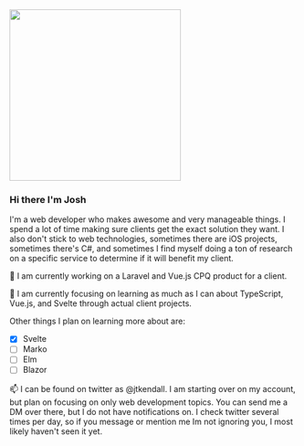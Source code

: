 <img src="https://user-images.githubusercontent.com/3104489/97828882-616ae680-1c96-11eb-8110-4f39349b4033.gif" width="300" />

### Hi there I'm Josh

I'm a web developer who makes awesome and very manageable things. I spend a lot of time making sure clients get the exact solution they want. I also don't stick to web technologies, sometimes there are iOS projects, sometimes there's C#, and sometimes I find myself doing a ton of research on a specific service to determine if it will benefit my client.

🔭 I am currently working on a Laravel and Vue.js CPQ product for a client.

🌱 I am currently focusing on learning as much as I can about TypeScript, Vue.js, and Svelte through actual client projects.

Other things I plan on learning more about are:

- [x] Svelte
- [ ] Marko
- [ ] Elm
- [ ] Blazor

📫 I can be found on twitter as @jtkendall. I am starting over on my account, but plan on focusing on only web development topics. You can send me a DM over there, but I do not have notifications on. I check twitter several times per day, so if you message or mention me Im not ignoring you, I most likely haven't seen it yet.

<!--
**jtkendall/jtkendall** is a ✨ _special_ ✨ repository because its `README.md` (this file) appears on your GitHub profile.

Here are some ideas to get you started:

- 🔭 I’m currently working on ...
- 🌱 I’m currently learning ...
- 👯 I’m looking to collaborate on ...
- 🤔 I’m looking for help with ...
- 💬 Ask me about ...
- 📫 How to reach me: ...
- 😄 Pronouns: ...
- ⚡ Fun fact: ...
-->
